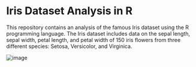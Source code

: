 # Iris Dataset Analysis in R

This repository contains an analysis of the famous Iris dataset using the R programming language. The Iris dataset includes data on the sepal length, sepal width, petal length, and petal width of 150 iris flowers from three different species: Setosa, Versicolor, and Virginica. 

![image](https://github.com/Coder-Aman-Sahu/iris/assets/113002116/87f619d4-14b8-495e-80b9-ac098197ae1e)

